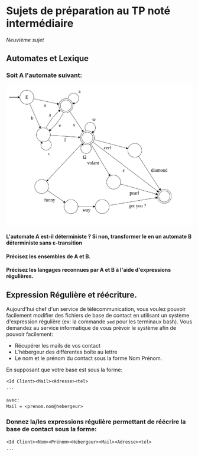 # Sujets de préparation au TP noté intermédiaire

*Neuvième sujet*

## Automates et Lexique

### Soit A l'automate suivant: 

![](images/sujet9_automate.png)

#### L'automate A est-il déterministe ? Si non, transformer le en un automate B déterministe sans ε-transition

#### Précisez les ensembles de A et B.

#### Précisez les langages reconnues par A et B à l'aide d'expressions régulières.

## Expression Régulière et réécriture. 

Aujourd'hui chef d'un service de télécommunication, vous voulez pouvoir facilement modifier des fichiers de base de contact en utilisant un système d'expression régulière (ex: la commande `sed` pour les terminaux bash). Vous demandez au service informatique de vous prévoir le système afin de pouvoir facilement: 

- Récupérer les mails de vos contact
- L'hébergeur des différentes boîte au lettre
- Le nom et le prénom du contact sous la forme Nom Prénom. 

En supposant que votre base est sous la forme:

```Ocaml
<Id Client><Mail><Adresse><tel>
...

avec:
Mail = <prenom.nom@hebergeur>
```

### Donnez la/les expressions régulière permettant de réécrire la base de contact sous la forme:


```Ocaml
<Id Client><Nom><Prénom><Hebergeur><Mail><Adresse><tel>
...
```